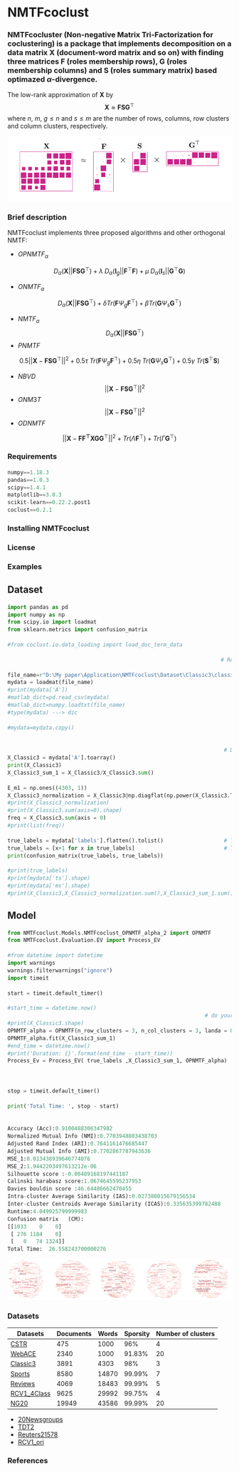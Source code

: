 # **NMTFcoclust**  
### **NMTFcocluster** (Non-negative Matrix Tri-Factorization for coclustering) is a package that implements decomposition on a data matrix $\mathbf{X}$ (document-word matrix and so on) with finding three  matrices $\mathbf{F}$ (roles membership rows), $\mathbf{G}$ (roles membership columns) and $\mathbf{S}$ (roles summary matrix) based optimazed $\alpha$-divergence.

 The low-rank approximation of $\mathbf{X}$ by
     $$\mathbf{X} \approx \mathbf{FSG}^{\top} $$
where $n$, $m$, $g \leqslant n$ and $s \leqslant m$ are the number of rows, columns, row clusters and column clusters, respectively.


![NMTF](https://github.com/Saeidhoseinipour/NMTFcoclust/blob/master/Doc/Image/nmtf7.png?raw=true)


### Brief description 
NMTFcoclust implements three proposed algorithms and other orthogonal NMTF:
- $OPNMTF_{\alpha}$ 
```math
D_{\alpha}(\mathbf{X}||\mathbf{FSG}^{\top})+
  \lambda \; D_{\alpha}(\mathbf{I}_{g}||\mathbf{F}^{\top}\mathbf{F})+
  \mu \; D_{\alpha}(\mathbf{I}_{s}||\mathbf{G}^{\top}\mathbf{G})
```
- $ONMTF_{\alpha}$
```math
   D_{\alpha}(\mathbf{X}||\mathbf{FSG}^{\top})+
   \delta Tr(\mathbf{F}\Psi_{g}\mathbf{F}^{\top}) +	
   \beta Tr(\mathbf{G} \Psi_{s}\mathbf{G}^{\top})
```
- $NMTF_{\alpha}$
 $$D_{\alpha}(\mathbf{X}||\mathbf{FSG}^{\top})$$ 
- $PNMTF$
```math
 0.5||\mathbf{X}-\mathbf{F}\mathbf{S}\mathbf{G}^{\top}||^{2}+0.5 \tau \; Tr(\mathbf{F} \Psi_{g}\mathbf{F}^{\top})+0.5 \eta \; Tr(\mathbf{G} \Psi_{s}\mathbf{G}^{\top})+ 0.5 \gamma \; Tr(\mathbf{S}^{\top}\mathbf{S})
```
- $NBVD$
 $$||\mathbf{X}-\mathbf{FSG}^{\top}||^{2}$$
- $ONM3T$
 $$||\mathbf{X}-\mathbf{FSG}^{\top}||^{2}$$
- $ODNMTF$
```math
 ||\mathbf{X}-\mathbf{FF^{\top}XGG}^{\top}||^{2}+ Tr(\Lambda \mathbf{F}^{\top})+ Tr( \Gamma \mathbf{G}^{\top})
```

### Requirements
```python
numpy==1.18.3
pandas==1.0.3
scipy==1.4.1
matplotlib==3.0.3
scikit-learn==0.22.2.post1
coclust==0.2.1

```
### Installing NMTFcoclust

### License

### Examples
## Dataset
```python
import pandas as pd 
import numpy as np
from scipy.io import loadmat
from sklearn.metrics import confusion_matrix 

#from coclust.io.data_loading import load_doc_term_data

                                                                   # Read Data Sets ------->  Classic3

file_name=r"D:\My paper\Application\NMTFcoclust\Dataset\Classic3\classic3.mat"
mydata = loadmat(file_name)
#print(mydata['A'])
#matlab_dict=pd.read_csv(mydata)
#matlab_dict=numpy.loadtxt(file_name)
#type(mydata) ---> dic		

#mydata=mydata.copy()


                                                                    # Data matrix 
X_Classic3 = mydata['A'].toarray()
print(X_Classic3)
X_Classic3_sum_1 = X_Classic3/X_Classic3.sum()

E_m1 = np.ones((4303, 1))
X_Classic3_normalization = X_Classic3@np.diagflat(np.power(X_Classic3.T@X_Classic3@E_m1, -0.5))
#print(X_Classic3_normalization)
#print(X_Classic3.sum(axis=0).shape)
freq = X_Classic3.sum(axis = 0)
#print(list(freq))
                                                                    
true_labels = mydata['labels'].flatten().tolist()                   # True labels list [0,0,0,..,1,1,1,..,2,2,2]  n_row_cluster = 3
true_labels = [x+1 for x in true_labels]                            # True labels list [1,1,1,..,2,2,2,..,3,3,3]  n_row_cluster = 3
print(confusion_matrix(true_labels, true_labels))

#print(true_labels)                                               
#print(mydata['ts'].shape)
#print(mydata['ms'].shape)
#print(X_Classic3,X_Classic3_normalization.sum(),X_Classic3_sum_1.sum())


```

## Model
```python
from NMTFcoclust.Models.NMTFcoclust_OPNMTF_alpha_2 import OPNMTF
from NMTFcoclust.Evaluation.EV import Process_EV

#from datetime import datetime
import warnings
warnings.filterwarnings("ignore")
import timeit

start = timeit.default_timer()

#start_time = datetime.now()
                                                              # do your work here
#print(X_Classic3.shape)
OPNMTF_alpha = OPNMTF(n_row_clusters = 3, n_col_clusters = 3, landa = 0.3,  mu = 0.3,  alpha = 0.4, max_iter=1)
OPNMTF_alpha.fit(X_Classic3_sum_1)
#end_time = datetime.now()
#print('Duration: {}'.format(end_time - start_time))
Process_Ev = Process_EV( true_labels ,X_Classic3_sum_1, OPNMTF_alpha) 



stop = timeit.default_timer()

print('Total Time: ', stop - start)  


Accuracy (Acc):0.9100488306347982
Normalized Mutual Info (NMI):0.7703948803438703
Adjusted Rand Index (ARI):0.7641161476685447
Adjusted Mutual Info (AMI):0.7702867787943636
MSE_1:0.013438939646774076
MSE_2:1.9442203497613212e-06
Silhouette score :-0.00489168197441187
Calinski harabasz score:1.0674645595237953
Davies bouldin score :46.64486662470455
Intra-cluster Average Similarity (IAS):0.027380015679156534
Inter-cluster Centroids Average Similarity (ICAS):0.335635399782488
Runtime:4.049925799999983
Confusion matrix   (CM):
[[1033    0    0]
 [ 276 1184    0]
 [   0   74 1324]]
Total Time:  26.558243700000276
```

![WC](https://github.com/Saeidhoseinipour/NMTFcoclust/blob/master/Doc/Image/WC_1_5_bold_31_32_11_22_33_v2.png?raw=true)

### Datasets

| Datasets | Documents | Words | Sporsity | Number of clusters |
| -- | ----------- | -- | -- | -- |
| [CSTR](https://github.com/Saeidhoseinipour/NMTFcoclust/blob/master/Datasets/cstr.mat) | 475 | 1000 | 96% | 4 |
| [WebACE](https://github.com/Saeidhoseinipour/NMTFcoclust/blob/master/Datasets/WebACE..mat) |2340  |1000  | 91.83% |20  |
| [Classic3](https://github.com/Saeidhoseinipour/NMTFcoclust/blob/master/Datasets/classic3.mat) |3891  |4303  |98%  |3  |
| [Sports](https://github.com/Saeidhoseinipour/NMTFcoclust/blob/master/Datasets/sports..mat) |8580  |14870  | 99.99% |7  |
| [Reviews](https://github.com/Saeidhoseinipour/NMTFcoclust/blob/master/Datasets/reviews..mat) |4069  |18483  | 99.99% |5  |
| [RCV1_4Class](https://github.com/Saeidhoseinipour/NMTFcoclust/blob/master/Datasets/RCV1_4Class.mat) |9625  |29992  | 99.75% |4  |
| [NG20](https://github.com/Saeidhoseinipour/NMTFcoclust/blob/master/Datasets/NG20..mat) |19949  | 43586 | 99.99% |20  |


- [20Newsgroups](https://github.com/Saeidhoseinipour/NMTFcoclust/blob/master/Datasets/20Newsgroups.mat)
- [TDT2](https://github.com/Saeidhoseinipour/NMTFcoclust/blob/master/Datasets/TDT2..mat)
- [Reuters21578](https://github.com/Saeidhoseinipour/NMTFcoclust/blob/master/Datasets/Reuters21578..mat)
- [RCV1_ori](https://github.com/Saeidhoseinipour/NMTFcoclust/blob/master/Datasets/RCV1_ori..mat)


### References

